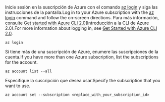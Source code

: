 <span data-ttu-id="4b242-101">Inicie sesión en la suscripción de Azure con el comando [az login](/cli/azure/#login) y siga las instrucciones de la pantalla.</span><span class="sxs-lookup"><span data-stu-id="4b242-101">Log in to your Azure subscription with the [az login](/cli/azure/#login) command and follow the on-screen directions.</span></span> <span data-ttu-id="4b242-102">Para más información, consulte [Get started with Azure CLI 2.0](/cli/azure/get-started-with-azure-cli)(Introducción a la CLI de Azure 2.0).</span><span class="sxs-lookup"><span data-stu-id="4b242-102">For more information about logging in, see [Get Started with Azure CLI 2.0](/cli/azure/get-started-with-azure-cli).</span></span>

```azurecli
az login
```

<span data-ttu-id="4b242-103">Si tiene más de una suscripción de Azure, enumere las suscripciones de la cuenta.</span><span class="sxs-lookup"><span data-stu-id="4b242-103">If you have more than one Azure subscription, list the subscriptions for the account.</span></span>

```azurecli
az account list --all
```

<span data-ttu-id="4b242-104">Especifique la suscripción que desea usar.</span><span class="sxs-lookup"><span data-stu-id="4b242-104">Specify the subscription that you want to use.</span></span>

```azurecli
az account set --subscription <replace_with_your_subscription_id>
```